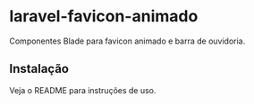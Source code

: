 # laravel-favicon-animado

Componentes Blade para favicon animado e barra de ouvidoria.

## Instalação

Veja o README para instruções de uso.
